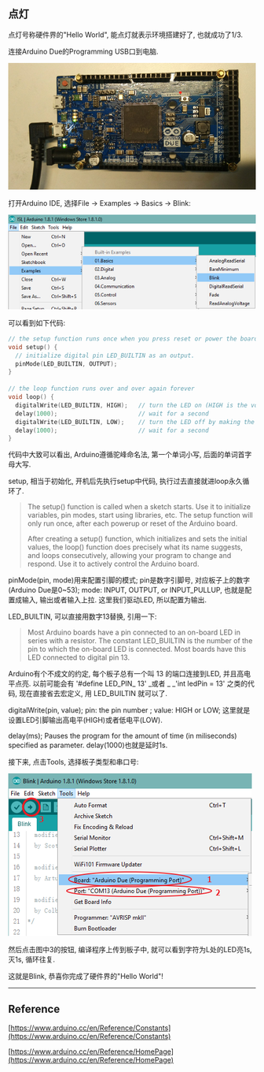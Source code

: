 ## 点灯

点灯号称硬件界的"Hello World", 能点灯就表示环境搭建好了, 也就成功了1/3.

连接Arduino Due的Programming USB口到电脑.

![](/assets/USBArduinoDue.png)

打开Arduino IDE, 选择File -&gt; Examples -&gt; Basics -&gt; Blink:

![](/assets/Blink.png)

可以看到如下代码:

```c
// the setup function runs once when you press reset or power the board
void setup() {
  // initialize digital pin LED_BUILTIN as an output.
  pinMode(LED_BUILTIN, OUTPUT);
}

// the loop function runs over and over again forever
void loop() {
  digitalWrite(LED_BUILTIN, HIGH);   // turn the LED on (HIGH is the voltage level)
  delay(1000);                       // wait for a second
  digitalWrite(LED_BUILTIN, LOW);    // turn the LED off by making the voltage LOW
  delay(1000);                       // wait for a second
}
```

代码中大致可以看出, Arduino遵循驼峰命名法, 第一个单词小写, 后面的单词首字母大写.

setup, 相当于初始化, 开机后先执行setup中代码, 执行过去直接就进loop永久循环了.

> The setup\(\) function is called when a sketch starts. Use it to initialize variables, pin modes, start using libraries, etc. The setup function will only run once, after each powerup or reset of the Arduino board.
>
> After creating a setup\(\) function, which initializes and sets the initial values, the loop\(\) function does precisely what its name suggests, and loops consecutively, allowing your program to change and respond. Use it to actively control the Arduino board.

pinMode\(pin, mode\)用来配置引脚的模式; pin是数字引脚号, 对应板子上的数字\(Arduino Due是0~53\); mode: INPUT, OUTPUT, or INPUT\_PULLUP, 也就是配置成输入, 输出或者输入上拉. 这里我们驱动LED, 所以配置为输出.

LED\_BUILTIN, 可以直接用数字13替换, 引用一下:

> Most Arduino boards have a pin connected to an on-board LED in series with a resistor. The constant LED\_BUILTIN is the number of the pin to which the on-board LED is connected. Most boards have this LED connected to digital pin 13.

Arduino有个不成文的约定, 每个板子总有一个叫 13 的端口连接到LED, 并且高电平点亮. 以前可能会有 '\#define LED\_PIN_ 13' _或者 _ _'int ledPin = 13' 之类的代码, 现在直接省去宏定义, 用 LED\_BUILTIN 就可以了.

digitalWrite\(pin, value\); pin: the pin number
; value: HIGH or LOW; 这里就是设置LED引脚输出高电平\(HIGH\)或者低电平\(LOW\).

delay\(ms\); Pauses the program for the amount of time \(in miliseconds\) specified as parameter. delay\(1000\)也就是延时1s. 

接下来, 点击Tools, 选择板子类型和串口号: 

![](/assets/选择.png)

然后点击图中3的按钮, 编译程序上传到板子中, 就可以看到字符为L处的LED亮1s, 灭1s, 循环往复.

这就是Blink, 恭喜你完成了硬件界的"Hello World"!

---

## Reference

[https://www.arduino.cc/en/Reference/Constants](https://www.arduino.cc/en/Reference/Constants)

[https://www.arduino.cc/en/Reference/HomePage](https://www.arduino.cc/en/Reference/HomePage)

